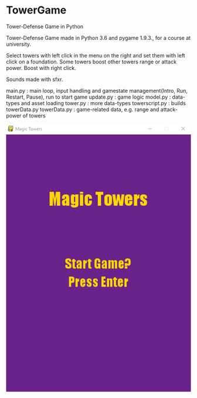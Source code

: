# TowerGame


Tower-Defense Game in Python


Tower-Defense Game made in Python 3.6 and pygame 1.9.3., for a course at university.

Select towers with left click in the menu on the right and set them with left click on a foundation. 
Some towers boost other towers range or attack power. Boost with right click. 

Sounds made with sfxr.



main.py : main loop, input handling and gamestate management(Intro, Run, Restart, Pause), run to start game
update.py : game logic
model.py : data-types and asset loading
tower.py : more data-types
towerscript.py : builds towerData.py
towerData.py : game-related data, e.g. range and attack-power of towers

![Alt text](game1.gif?raw=true)
